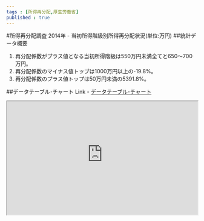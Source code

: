 ```yaml
--- 
tags : [所得再分配,厚生労働省] 
published : true
---
```

#所得再分配調査 2014年 - 当初所得階級別所得再分配状況(単位:万円) 
##統計データ概要
1. 再分配係数がプラス値となる当初所得階級は550万円未満全てと650～700万円。
1. 再分配係数のマイナス値トップは1000万円以上の-19.8%。
1. 再分配係数のプラス値トップは50万円未満の5391.8%。




##データテーブル･チャート
Link - [データテーブル･チャート](http://knowledgevault.saecanet.com/charts/am-consulting.co.jp-2016-09-15-17-49-26.html)

<iframe src="http://knowledgevault.saecanet.com/charts/am-consulting.co.jp-2016-09-15-17-49-26.html" width="100%" height="300px"></iframe>